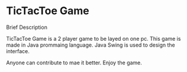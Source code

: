 # TicTacToe Game

Brief Description 

TicTacToe Game is a 2 player game to be layed on one pc.
This game is made in Java prommaing language.
Java Swing is used to design the interface.

Anyone can contribute to mae it better.
Enjoy the game.

